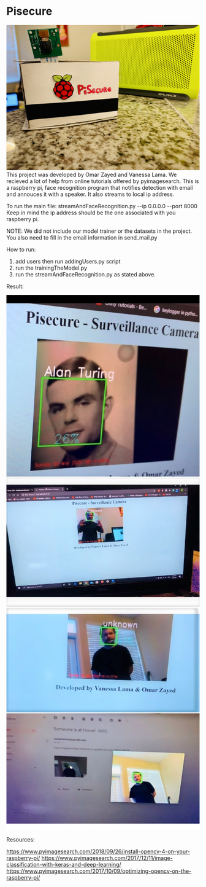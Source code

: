 # Pisecure
![](Images/pi.jpg)
This project was developed by Omar Zayed and Vanessa Lama. 
We recieved a lot of help from online tutorials offered by pyimagesearch.
This is a raspberry pi, face recognition program that notifies detection with email and annouces it with a speaker.
It also streams to local ip address.

To run the main file:  streamAndFaceRecognition.py --ip 0.0.0.0 --port 8000
Keep in mind the ip address should be the one associated with you raspberry pi.

NOTE: We did not include our model trainer or the datasets in the project.
      You also need to fill in the email information in send_mail.py

      

How to run:
1) add users then run addingUsers.py script
2)  run the trainingTheModel.py
3) run the streamAndFaceRecognition.py as stated above.

Result: 



![](Images/Image.jpeg) ![](Images/Image1.jpeg) 
![](Images/Image2.jpeg) ![](Images/Image3.jpeg)





Resources:


https://www.pyimagesearch.com/2018/09/26/install-opencv-4-on-your-raspberry-pi/
https://www.pyimagesearch.com/2017/12/11/image-classification-with-keras-and-deep-learning/
https://www.pyimagesearch.com/2017/10/09/optimizing-opencv-on-the-raspberry-pi/
